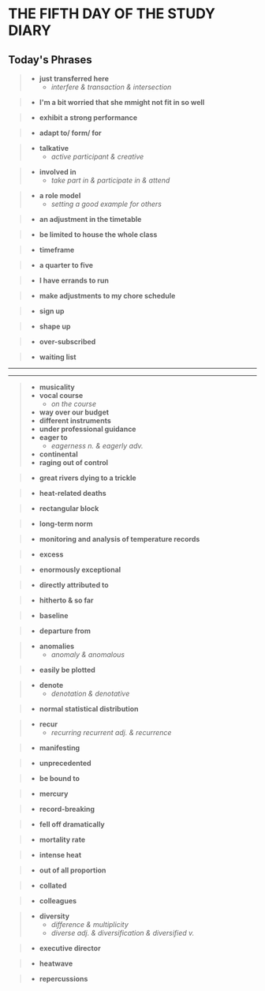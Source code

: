 # **THE FIFTH DAY OF THE STUDY DIARY**

## **Today's Phrases**
>- **just transferred here** 
>    - *interfere & transaction & intersection*

> - **I'm a bit worried that she mmight not fit in so well**

>- **exhibit a strong performance**

>- **adapt to/ form/ for**

>- **talkative**
>   - *active participant & creative*

>- **involved in**
>   - *take part in & participate in & attend*

>- **a role model**
>   - *setting a good example for others*

>- **an adjustment in the timetable**

>- **be limited to house the whole class**

>- **timeframe**

>- **a quarter to five**

>- **I have errands to run**

>- **make adjustments to my chore schedule**

>- **sign up**

>- **shape up**

>- **over-subscribed**

>- **waiting list**

---

---

>- **musicality**
>- **vocal course**
>   - *on the course*
>- **way over our budget**
>- **different instruments**
>- **under professional guidance**
>- **eager to**
>   - *eagerness n. & eagerly adv.*
>- **continental**
>- **raging out of control**

>- **great rivers dying to a trickle**

>- **heat-related deaths**

>- **rectangular block**

>- **long-term norm**

>- **monitoring and analysis of temperature records**

>- **excess**

>- **enormously exceptional**

>- **directly attributed to**

>- **hitherto & so far**

>- **baseline**

>- **departure from**

>- **anomalies**
>   - *anomaly & anomalous*

>- **easily be plotted**

>- **denote**
>   - *denotation & denotative*

>- **normal statistical distribution**

>- **recur**
>   - *recurring recurrent adj. & recurrence*

>- **manifesting**

>- **unprecedented**

>- **be bound to**

>- **mercury**

>- **record-breaking**

>- **fell off dramatically**

>- **mortality rate**

>- **intense heat**

>- **out of all proportion**

>- **collated**

>- **colleagues**

>- **diversity**
>   - *difference & multiplicity*
>   - *diverse adj. & diversification & diversified v.*

>- **executive director**

>- **heatwave**

>- **repercussions**